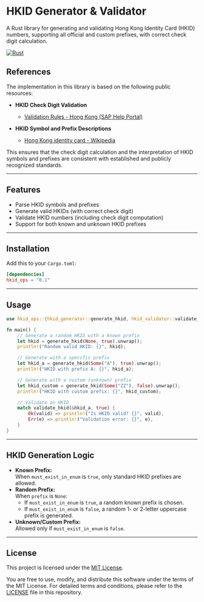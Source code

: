 # HKID Generator & Validator

A Rust library for generating and validating Hong Kong Identity Card (HKID) numbers, supporting all official and custom prefixes, with correct check digit calculation.

[![Rust](https://img.shields.io/badge/Rust-1.70%2B-blue.svg)](https://www.rust-lang.org/)

## References

The implementation in this library is based on the following public resources:
 
- **HKID Check Digit Validation**
  - [Validation Rules - Hong Kong (SAP Help Portal)](https://help.sap.com/docs/successfactors-employee-central/countryregion-specifics/validation-rules-hong-kong)

- **HKID Symbol and Prefix Descriptions**
  - [Hong Kong identity card - Wikipedia](https://en.wikipedia.org/wiki/Hong_Kong_identity_card)

This ensures that the check digit calculation and the interpretation of HKID symbols and prefixes are consistent with established and publicly recognized standards.

---

## Features

- Parse HKID symbols and prefixes
- Generate valid HKIDs (with correct check digit)
- Validate HKID numbers (including check digit computation)
- Support for both known and unknown HKID prefixes

---

## Installation

Add this to your `Cargo.toml`:

```toml
[dependencies]
hkid_ops = "0.1"
```

---

## Usage

```rust
use hkid_ops::{hkid_generator::generate_hkid, hkid_validator::validate_hkid};

fn main() {
    // Generate a random HKID with a known prefix
    let hkid = generate_hkid(None, true).unwrap();
    println!("Random valid HKID: {}", hkid);

    // Generate with a specific prefix
    let hkid_a = generate_hkid(Some("A"), true).unwrap();
    println!("HKID with prefix A: {}", hkid_a);

    // Generate with a custom (unknown) prefix
    let hkid_custom = generate_hkid(Some("ZZ"), false).unwrap();
    println!("HKID with custom prefix: {}", hkid_custom);

    // Validate an HKID
    match validate_hkid(&hkid_a, true) {
        Ok(valid) => println!("Is HKID valid? {}", valid),
        Err(e) => println!("Validation error: {}", e),
    }
}
```

---

## HKID Generation Logic

- **Known Prefix:**  
  When `must_exist_in_enum` is `true`, only standard HKID prefixes are allowed.
- **Random Prefix:**  
  When `prefix` is `None`:
    - If `must_exist_in_enum` is `true`, a random known prefix is chosen.
    - If `must_exist_in_enum` is `false`, a random 1- or 2-letter uppercase prefix is generated.
- **Unknown/Custom Prefix:**  
  Allowed only if `must_exist_in_enum` is `false`.

---
## License

This project is licensed under the [MIT License](./LICENSE).

You are free to use, modify, and distribute this software under the terms of the MIT License.
For detailed terms and conditions, please refer to the [LICENSE](./LICENSE) file in this repository.